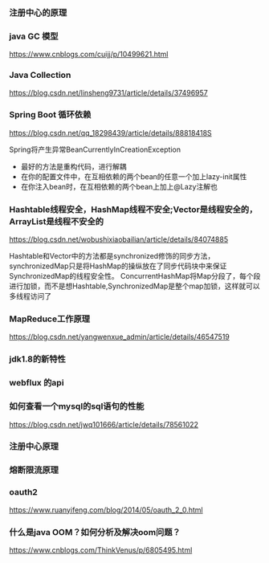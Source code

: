 ### 注册中心的原理

### java GC 模型 
https://www.cnblogs.com/cuijj/p/10499621.html

### Java Collection
https://blog.csdn.net/linsheng9731/article/details/37496957

### Spring Boot 循环依赖
https://blog.csdn.net/qq_18298439/article/details/88818418S

Spring将产生异常BeanCurrentlyInCreationException

- 最好的方法是重构代码，进行解耦
- 在你的配置文件中，在互相依赖的两个bean的任意一个加上lazy-init属性
- 在你注入bean时，在互相依赖的两个bean上加上@Lazy注解也

### Hashtable线程安全，HashMap线程不安全;Vector是线程安全的，ArrayList是线程不安全的
https://blog.csdn.net/wobushixiaobailian/article/details/84074885

Hashtable和Vector中的方法都是synchronized修饰的同步方法，
synchronizedMap只是将HashMap的操纵放在了同步代码块中来保证SynchronizedMap的线程安全性。
ConcurrentHashMap将Map分段了，每个段进行加锁，而不是想Hashtable,SynchronizedMap是整个map加锁，这样就可以多线程访问了

### MapReduce工作原理
https://blog.csdn.net/yangwenxue_admin/article/details/46547519

### jdk1.8的新特性

### webflux 的api

### 如何查看一个mysql的sql语句的性能
https://blog.csdn.net/jwq101666/article/details/78561022

### 注册中心原理

### 熔断限流原理

### oauth2
https://www.ruanyifeng.com/blog/2014/05/oauth_2_0.html

### 什么是java OOM？如何分析及解决oom问题？
https://www.cnblogs.com/ThinkVenus/p/6805495.html


